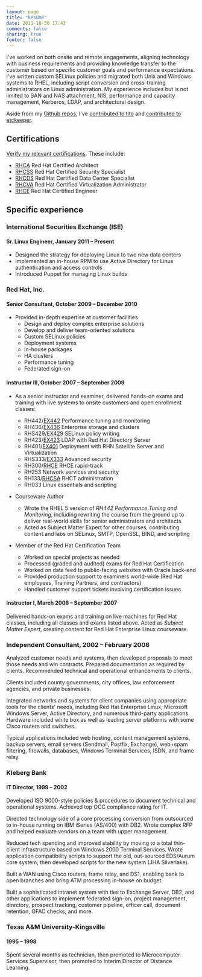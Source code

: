 ```yaml
---
layout: page
title: "Résumé"
date: 2011-10-30 17:43
comments: false
sharing: true
footer: false
---
```

I've worked on both onsite and remote engagements, aligning technology with
business requirements and providing knowledge transfer to the
customer based on specific customer goals and performance
expectations. I've written custom SELinux policies and
migrated both Unix and Windows systems to RHEL, including
script conversion and cross-training administrators on Linux
administration. My experience includes but is not limited to SAN
and NAS attachment, NIS, performance and capacity management,
Kerberos, LDAP, and architectural design.

Aside from my [Github repos](https://github.com/jumanjiman),
I've [contributed to tito](https://github.com/dgoodwin/tito/commits/master?author=jumanjiman) and
[contributed to etckeeper](http://git.kitenet.net/?p=etckeeper.git&a=search&h=HEAD&st=commit&s=jumanjiman).

## Certifications ##

[Verify my relevant certifications](https://www.redhat.com/wapps/training/certification/verify.html?certNumber=808003949607430). These include:

* [RHCA](http://www.redhat.com/certification/rhca)  Red Hat Certified Architect
* [RHCSS](http://www.redhat.com/certification/rhcss) Red Hat Certified Security Specialist
* [RHCDS](http://www.redhat.com/certification/rhcds) Red Hat Certified Data Center Specialist
* [RHCVA](http://www.redhat.com/certification/rhcva) Red Hat Certified Virtualization Administrator
* [RHCE](https://www.redhat.com/certification/rhce/objectives)  Red Hat Certified Engineer

## Specific experience ##

### International Securities Exchange (ISE) ###

#### Sr. Linux Engineer, January 2011 – Present ####

* Designed the strategy for deploying Linux to two new data centers
* Implemented an in-house RPM to use Active Directory
  for Linux authentication and access controls
* Introduced Puppet for managing Linux builds

### Red Hat, Inc. ###

#### Senior Consultant, October 2009 – December 2010  ####

* Provided in-depth expertise at customer facilities
  - Design and deploy complex enterprise solutions
  - Develop and deliver team-oriented solutions
  - Custom SELinux policies
  - Deployment systems
  - In-house packages
  - HA clusters
  - Performance tuning
  - Federated sign-on


#### Instructor III, October 2007 – September 2009 ####

* As a senior instructor and examiner, delivered hands-on exams
  and training with live systems to onsite customers and open
  enrollment classes:
  - RH442/[EX442](https://www.redhat.com/certification/ex442/prep_guide) Performance tuning and monitoring
  - RH436/[EX436](https://www.redhat.com/certification/ex436/prep_guide) Enterprise storage and clusters
  - RHS429/[EX429](https://www.redhat.com/courses/ex429_red_hat_enterprise_selinux_policy_administration_expertise_exam) SELinux policy writing
  - RH423/[EX423](https://www.redhat.com/certification/ex423/prep_guide) LDAP with Red Hat Directory Server
  - RH401/[EX401](https://www.redhat.com/certification/ex401/prep_guide) Deployment with RHN Satellite Server and Virtualization
  - RHS333/[EX333](https://www.redhat.com/certification/ex333/prep_guide) Advanced security
  - RH300/[RHCE](https://www.redhat.com/certification/rhce/objectives) RHCE rapid-track
  - RH253 Network services and security
  - RH133/[RHCSA](https://www.redhat.com/certification/rhcsa/objectives) RHCT administration
  - RH033 Linux essentials and scripting

* Courseware Author
  - Wrote the RHEL 5 version of _RH442 Performance Tuning and Monitoring_,
    including rewriting the course from the ground up to deliver
    real-world skills for senior administrators and architects
  - Acted as Subject Matter Expert for other courses, contributing
    content and labs on SELinux, SMTP, OpenSSL, BIND, and scripting

* Member of the Red Hat Certification Team
  - Worked on special projects as needed
  - Processed (graded and audited) exams for Red Hat Certification
  - Worked on data feed to public-facing websites with Oracle back-end
  - Provided production support to examiners world-wide
    (Red Hat employees, Training Partners, and contractors)
  - Handled customer support tickets involving certification issues

#### Instructor I, March 2006 – September 2007 ####

Delivered hands-on exams and training on live machines for
Red Hat classes, including all classes and exams listed above.
Acted as _Subject Matter Expert_, creating content for
Red Hat Enterprise Linux courseware.

### Independent Consultant, 2002 – February 2006 ###

Analyzed customer needs and systems, then developed proposals
to meet those needs and win contracts.
Prepared documentation as required by clients.
Recommended technical and operational enhancements to clients.

Clients included county governments, city offices, law
enforcement agencies, and private businesses.

Integrated networks and systems for client companies using
appropriate tools for the clients' needs, including Red Hat
Enterprise Linux, Microsoft Windows Server, Active Directory,
and numerous third-party applications. Hardware included white
box as well as leading server platforms with some Cisco routers
and switches.

Typical applications included web hosting, content management
systems, backup servers, email servers (Sendmail, Postfix,
Exchange), web+spam filtering, firewalls, databases,
Windows Terminal Services, ISDN, and frame relay.

### Kleberg Bank ###

#### IT Director, 1999 – 2002 ####

Developed ISO 9000-style policies & procedures to document
technical and operational systems.
Achieved top OCC compliance rating for IT.

Directed technology side of a core processing conversion from
outsourced to in-house running on IBM iSeries (AS/400) with
DB2. Wrote complex RFP and helped evaluate vendors on a team
with upper management.

Reduced tech spending and improved stability by moving to a
total thin-client infrastructure based on Windows 2000 Terminal
Services. Wrote application compatibility scripts to support
the old, out-sourced EDS/Aurum core system, then developed
scripts for the new system (JHA Silverlake).

Built a WAN using Cisco routers, frame relay, and DS1, enabling
bank to open branches and bring ATM processing in-house on
budget.

Built a sophisticated intranet system with ties to Exchange
Server, DB2, and other applications to implement federated
sign-on, project management, directory, prospect tracking, customer
pipeline, officer call, document retention, OFAC checks,
and more.

### Texas A&M University-Kingsville ###

#### 1995 – 1998 ####

Spent several months as technician, then promoted to
Microcomputer Services Supervisor, then promoted to Interim
Director of Distance Learning.
